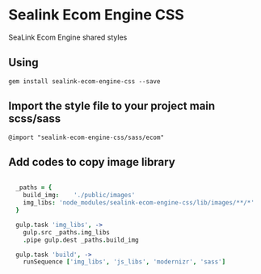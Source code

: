 # Sealink Ecom Engine CSS

SeaLink Ecom Engine shared styles


## Using

    gem install sealink-ecom-engine-css --save


## Import the style file to your project main scss/sass

    @import "sealink-ecom-engine-css/sass/ecom"


## Add codes to copy image library

```coffee

  _paths = {
    build_img:    './public/images'
    img_libs: 'node_modules/sealink-ecom-engine-css/lib/images/**/*'
  }

  gulp.task 'img_libs', ->
    gulp.src _paths.img_libs
    .pipe gulp.dest _paths.build_img

  gulp.task 'build', ->
    runSequence ['img_libs', 'js_libs', 'modernizr', 'sass']


